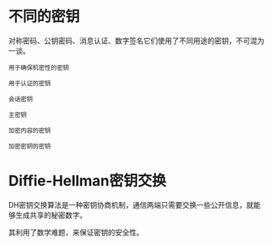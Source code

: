 # 不同的密钥
对称密码、公钥密码、消息认证、数字签名它们使用了不同用途的密钥，不可混为一谈。

`用于确保机密性的密钥`

`用于认证的密钥`

`会话密钥`

`主密钥`

`加密内容的密钥`

`加密密钥的密钥`

# Diffie-Hellman密钥交换
DH密钥交换算法是一种密钥协商机制，通信两端只需要交换一些公开信息，就能够生成共享的秘密数字。

其利用了数学难题，来保证密钥的安全性。